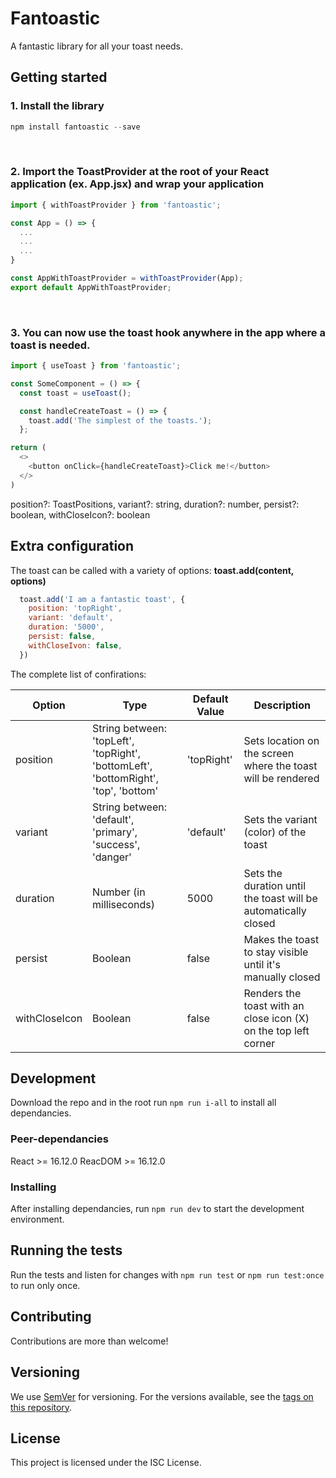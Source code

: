 # Fantoastic

A fantastic library for all your toast needs.

## Getting started

### 1. Install the library
``` javascript
npm install fantoastic --save
```

<br />

### 2. Import the ToastProvider at the root of your React application (ex. App.jsx) and wrap your application
``` javascript
import { withToastProvider } from 'fantoastic';

const App = () => {
  ...
  ...
  ...
}

const AppWithToastProvider = withToastProvider(App);
export default AppWithToastProvider;
```

<br />

### 3. You can now use the toast hook anywhere in the app where a toast is needed.
``` javascript
import { useToast } from 'fantoastic';

const SomeComponent = () => {
  const toast = useToast();

  const handleCreateToast = () => {
    toast.add('The simplest of the toasts.');
  };

return (
  <>
    <button onClick={handleCreateToast}>Click me!</button>
  </>
)
```

  position?: ToastPositions,
  variant?: string,
  duration?: number,
  persist?: boolean,
  withCloseIcon?: boolean

## Extra configuration

The toast can be called with a variety of options: **toast.add(content, options)**

```javascript
  toast.add('I am a fantastic toast', {
    position: 'topRight',
    variant: 'default',
    duration: '5000',
    persist: false,
    withCloseIvon: false,
  })
```

The complete list of confirations:

| Option | Type | Default Value | Description |
| ----------- | ----------- |  ----------- | ----------- |
| position | String between: 'topLeft', 'topRight', 'bottomLeft', 'bottomRight', 'top', 'bottom' |  'topRight' | Sets location on the screen where the toast will be rendered |
| variant | String between: 'default', 'primary', 'success', 'danger' |  'default' | Sets the variant (color) of the toast |
| duration | Number (in milliseconds) |  5000 | Sets the duration until the toast will be automatically closed |
| persist | Boolean |  false | Makes the toast to stay visible until it's manually closed |
| withCloseIcon | Boolean | false | Renders the toast with an close icon (X) on the top left corner |



## Development

Download the repo and in the root run ```npm run i-all``` to install all dependancies.

### Peer-dependancies

React >= 16.12.0
ReacDOM >= 16.12.0

### Installing

After installing dependancies, run ```npm run dev``` to start the development environment. 

## Running the tests

Run the tests and listen for changes with ```npm run test``` or ```npm run test:once``` to run only once.

## Contributing

Contributions are more than welcome!

## Versioning

We use [SemVer](http://semver.org/) for versioning. For the versions available, see the [tags on this repository](https://github.com/your/project/tags). 

## License
This project is licensed under the ISC License.
